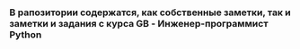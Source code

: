 ### **В рапозитории содержатся, как собственные заметки, так и заметки и задания с курса GB - Инженер-программист Python**
